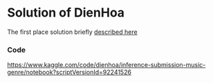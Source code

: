 # Solution of DienHoa

The first place solution briefly [described here](https://www.kaggle.com/competitions/kaggle-pog-series-s01e02/discussion/321281)

### Code

https://www.kaggle.com/code/dienhoa/inference-submission-music-genre/notebook?scriptVersionId=92241526